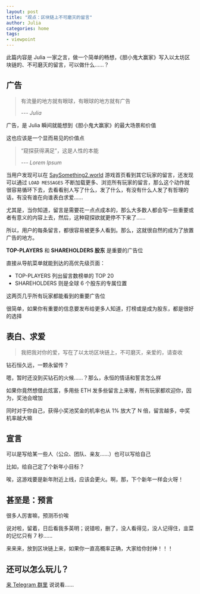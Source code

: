 ```yaml
---
layout: post
title: "观点：区块链上不可磨灭的留言"
author: Julia
categories: home
tags:
- viewpoint
---
```


此篇内容是 Julia 一家之言，做一个简单的畅想，《胆小鬼大赢家》写入以太坊区块链的、不可磨灭的留言，可以做什么……？


## 广告

> 有流量的地方就有眼球，有眼球的地方就有广告
>
> _--- Julia_

广告，是 Julia 瞬间就能想到《胆小鬼大赢家》的最大场景和价值

这也应该是一个显而易见的价值点

> “窥探获得满足”，这是人性的本能
>
> _--- Lorem Ipsum_

当用户发现可以在 [SaySomething2.world](https://saysomething2.world)
游戏首页看到其它玩家的留言，还发现可以通过 `LOAD MESSAGES`
不断加载更多、浏览所有玩家的留言，那么这个动作就很容易循环下去，去看看别人写了什么，发了什么，有没有什么人发了有哲理的话，有没有谁在向谁表白求爱……

尤其是，当你知道，留言是需要花一点点成本的，那么大多数人都会写一些重要或者有意义的内容上去，然后，这种窥探欲就更停不下来了……

所以，用户的每条留言，都很容易被更多人看到。那么，这就很自然的成为了放置广告的地方。

**TOP-PLAYERS** 和 **SHAREHOLDERS 股东** 是重要的广告位

直接从导航菜单就能到达的高优先级页面：

- TOP-PLAYERS 列出留言数榜单的 TOP 20
- SHAREHOLDERS 则是全球 6 个股东的专属位置

这两页几乎所有玩家都能看到的重要广告位

很简单，如果你有重要的信息要发布给更多人知道，打榜或是成为股东，都是很好的选择


## 表白、求爱

> 我把我对你的爱，写在了以太坊区块链上，不可磨灭，亲爱的，请查收

钻石恒久远，一颗永留传？

嗯，暂时还没到买钻石的火候……？那么，永恒的情话和誓言怎么样

如果你竟然想借此炫富，多用些 ETH 发多些留言上来喔，所有玩家都欢迎你，因为，奖池会增加

同时对于你自己，获得小奖池奖金的机率也从 1% 放大了 N 倍，留言越多，中奖机率越大嘛


## 宣言

可以是写给某一些人（公众、团队、亲友……）也可以写给自己

比如，给自己定了个新年小目标？

唉，这游戏要是新年附近上线，应该会更火。啊，那，下个新年一样会火呀！


## 甚至是：预言

很多人厉害嘛，预测币价唉

说对啦，留着，日后看我多英明；说错啦，删了，没人看得见，没人记得住，韭菜的记忆只有 7 秒……

来来来，放到区块链上来，如果你一直高概率正确，大家给你封神！！！


## 还可以怎么玩儿？

[来 Telegram 群里](https://t.me/juliaGroup) 说说看……
